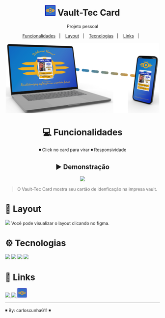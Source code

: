 <h1 align="center"><a href = "https://carloscunha611.github.io/VaultTecCard/" target = '_blank' ><img src = "./.github/favicon.png"></a> Vault-Tec Card</h1>

<p align="center">
Projeto pessoal
</p>

<p align="center">
  <a href="#-Funcionalidades">Funcionalidades</a>&nbsp;&nbsp;&nbsp;|&nbsp;&nbsp;&nbsp;
  <a href="#-layout">Layout</a>&nbsp;&nbsp;&nbsp;|&nbsp;&nbsp;&nbsp;
  <a href="#-Tecnologias">Tecnologias</a>&nbsp;&nbsp;&nbsp;|&nbsp;&nbsp;&nbsp;
  <a href="#-Links">Links</a>&nbsp;&nbsp;&nbsp;|&nbsp;&nbsp;&nbsp;
</p>

<div align = center>

<div>

<img src = "./.github/preview.png" width=500>

</div>

# 💻 Funcionalidades

◾ Click no card para virar
◾ Responsividade

## ▶ Demonstração

  <img src = "./.github/mobile.gif" width=150>
</div>

> O Vault-Tec Card mostra seu cartão de idenficação na impresa vault.

# 🎨 Layout

<a href = "https://www.figma.com/file/gv63bKtblSVadOpthsO46e/Vault-Tec-Card?node-id=0%3A1&t=FCJxxYRCWTUwDkms-1" target = '_blank'><img src="https://cdn.jsdelivr.net/gh/devicons/devicon/icons/figma/figma-original.svg" width =20 /></a> Você pode visualizar o layout clicando no figma.

# ⚙ Tecnologias

<img src="https://cdn.jsdelivr.net/gh/devicons/devicon/icons/html5/html5-original.svg" width = 40/> <img src="https://cdn.jsdelivr.net/gh/devicons/devicon/icons/css3/css3-original.svg" width = 40/> <img src="https://cdn.jsdelivr.net/gh/devicons/devicon/icons/javascript/javascript-plain.svg" width = 40 /> <img src="https://cdn.jsdelivr.net/gh/devicons/devicon/icons/git/git-original.svg" width = 40/>

# 🔗 Links

<a href = "https://t.me/Carloscunha611"><img src='https://img.shields.io/badge/Telegram-2CA5E0?style=for-the-badge&logo=telegram&logoColor=white'> <a href = "https://www.linkedin.com/in/carloscunha611/"><img src="https://img.shields.io/badge/LinkedIn-0077B5?style=for-the-badge&logo=linkedin&logoColor=white"/></a><a href = "https://carloscunha611.github.io/VaultTecCard/" target = 'blank'> <img src = "./.github/favicon.png" width=30></a>

---

◾ By: carloscunha611 ◾
